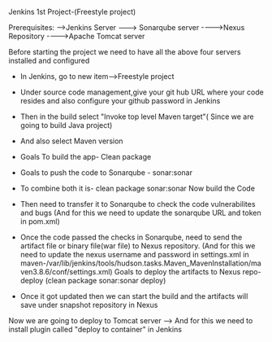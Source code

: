 Jenkins 1st Project-(Freestyle project)

Prerequisites:
        -->Jenkins Server
        ---> Sonarqube server
        ---->Nexus Repository
        ---->Apache Tomcat server
        
 Before starting the project we need to have all the above four servers installed and configured
 * In Jenkins, go to new item-->Freestyle project
 * Under source code management,give your git hub URL where your code resides and also configure your github password in Jenkins
 * Then in the build select "Invoke top level Maven target"( Since we are going to build Java project)
 * And also select Maven version
 * Goals To build the app- Clean package
 * Goals to push the code to Sonarqube - sonar:sonar
 * To combine both it is- clean package sonar:sonar
 Now build the Code
  * Then need to transfer it to Sonarqube to check the code vulnerabilites and bugs
    (And for this we need to update the sonarqube URL and token in pom.xml)
  * Once the code passed the checks in Sonarqube, need to send the artifact file or binary file(war file) to Nexus repository.
     (And for this we need to update the nexus username and password in settings.xml in maven-/var/lib/jenkins/tools/hudson.tasks.Maven_MavenInstallation/maven3.8.6/conf/settings.xml)
     Goals to deploy the artifacts to Nexus repo- deploy (clean package sonar:sonar deploy)

  * Once it got updated then we can start the build and the artifacts will save under snapshot repository in Nexus

Now we are going to deploy to Tomcat server
  --> And for this we need to install plugin called "deploy to container" in Jenkins
  
 
 
